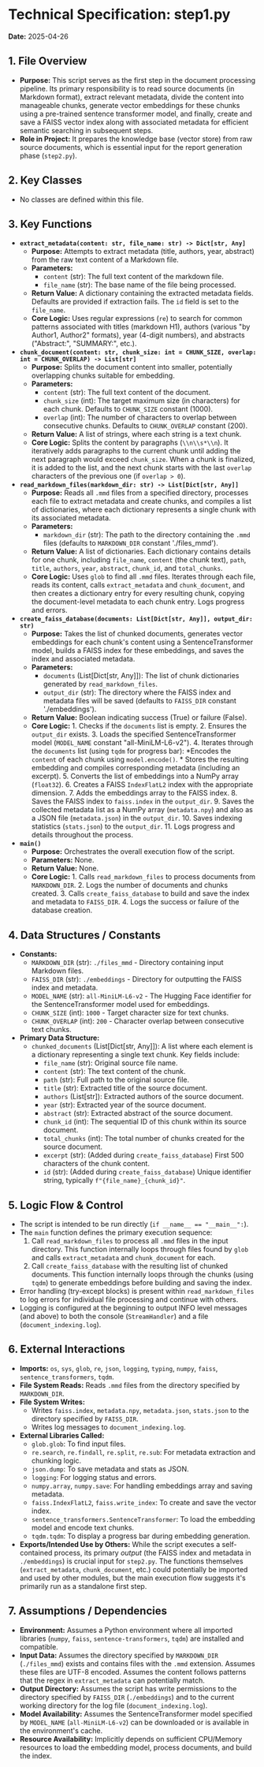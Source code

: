# Technical Specification: step1.py

**Date:** 2025-04-26

## 1. File Overview

* **Purpose:** This script serves as the first step in the document processing pipeline. Its primary responsibility is to read source documents (in Markdown format), extract relevant metadata, divide the content into manageable chunks, generate vector embeddings for these chunks using a pre-trained sentence transformer model, and finally, create and save a FAISS vector index along with associated metadata for efficient semantic searching in subsequent steps.
* **Role in Project:** It prepares the knowledge base (vector store) from raw source documents, which is essential input for the report generation phase (`step2.py`).

## 2. Key Classes

* No classes are defined within this file.

## 3. Key Functions

* **`extract_metadata(content: str, file_name: str) -> Dict[str, Any]`**
  * **Purpose:** Attempts to extract metadata (title, authors, year, abstract) from the raw text content of a Markdown file.
  * **Parameters:**
    * `content` (str): The full text content of the markdown file.
    * `file_name` (str): The base name of the file being processed.
  * **Return Value:** A dictionary containing the extracted metadata fields. Defaults are provided if extraction fails. The `id` field is set to the `file_name`.
  * **Core Logic:** Uses regular expressions (`re`) to search for common patterns associated with titles (markdown H1), authors (various "by Author1, Author2" formats), year (4-digit numbers), and abstracts ("Abstract:", "SUMMARY:", etc.).
* **`chunk_document(content: str, chunk_size: int = CHUNK_SIZE, overlap: int = CHUNK_OVERLAP) -> List[str]`**
  * **Purpose:** Splits the document content into smaller, potentially overlapping chunks suitable for embedding.
  * **Parameters:**
    * `content` (str): The full text content of the document.
    * `chunk_size` (int): The target maximum size (in characters) for each chunk. Defaults to `CHUNK_SIZE` constant (1000).
    * `overlap` (int): The number of characters to overlap between consecutive chunks. Defaults to `CHUNK_OVERLAP` constant (200).
  * **Return Value:** A list of strings, where each string is a text chunk.
  * **Core Logic:** Splits the content by paragraphs (`\\n\\s*\\n`). It iteratively adds paragraphs to the current chunk until adding the next paragraph would exceed `chunk_size`. When a chunk is finalized, it is added to the list, and the next chunk starts with the last `overlap` characters of the previous one (if `overlap > 0`).
* **`read_markdown_files(markdown_dir: str) -> List[Dict[str, Any]]`**
  * **Purpose:** Reads all `.mmd` files from a specified directory, processes each file to extract metadata and create chunks, and compiles a list of dictionaries, where each dictionary represents a single chunk with its associated metadata.
  * **Parameters:**
    * `markdown_dir` (str): The path to the directory containing the `.mmd` files (defaults to `MARKDOWN_DIR` constant './files_mmd').
  * **Return Value:** A list of dictionaries. Each dictionary contains details for one chunk, including `file_name`, `content` (the chunk text), `path`, `title`, `authors`, `year`, `abstract`, `chunk_id`, and `total_chunks`.
  * **Core Logic:** Uses `glob` to find all `.mmd` files. Iterates through each file, reads its content, calls `extract_metadata` and `chunk_document`, and then creates a dictionary entry for every resulting chunk, copying the document-level metadata to each chunk entry. Logs progress and errors.
* **`create_faiss_database(documents: List[Dict[str, Any]], output_dir: str)`**
  * **Purpose:** Takes the list of chunked documents, generates vector embeddings for each chunk's content using a SentenceTransformer model, builds a FAISS index for these embeddings, and saves the index and associated metadata.
  * **Parameters:**
    * `documents` (List[Dict[str, Any]]): The list of chunk dictionaries generated by `read_markdown_files`.
    * `output_dir` (str): The directory where the FAISS index and metadata files will be saved (defaults to `FAISS_DIR` constant './embeddings').
  * **Return Value:** Boolean indicating success (True) or failure (False).
  * **Core Logic:**
        1. Checks if the `documents` list is empty.
        2. Ensures the `output_dir` exists.
        3. Loads the specified SentenceTransformer model (`MODEL_NAME` constant "all-MiniLM-L6-v2").
        4. Iterates through the `documents` list (using `tqdm` for progress bar):
            *Encodes the `content` of each chunk using `model.encode()`.
            * Stores the resulting embedding and compiles corresponding metadata (including an excerpt).
        5. Converts the list of embeddings into a NumPy array (`float32`).
        6. Creates a FAISS `IndexFlatL2` index with the appropriate dimension.
        7. Adds the embeddings array to the FAISS index.
        8. Saves the FAISS index to `faiss.index` in the `output_dir`.
        9. Saves the collected metadata list as a NumPy array (`metadata.npy`) and also as a JSON file (`metadata.json`) in the `output_dir`.
        10. Saves indexing statistics (`stats.json`) to the `output_dir`.
        11. Logs progress and details throughout the process.
* **`main()`**
  * **Purpose:** Orchestrates the overall execution flow of the script.
  * **Parameters:** None.
  * **Return Value:** None.
  * **Core Logic:**
        1. Calls `read_markdown_files` to process documents from `MARKDOWN_DIR`.
        2. Logs the number of documents and chunks created.
        3. Calls `create_faiss_database` to build and save the index and metadata to `FAISS_DIR`.
        4. Logs the success or failure of the database creation.

## 4. Data Structures / Constants

* **Constants:**
  * `MARKDOWN_DIR` (str): `./files_mmd` - Directory containing input Markdown files.
  * `FAISS_DIR` (str): `./embeddings` - Directory for outputting the FAISS index and metadata.
  * `MODEL_NAME` (str): `all-MiniLM-L6-v2` - The Hugging Face identifier for the SentenceTransformer model used for embeddings.
  * `CHUNK_SIZE` (int): `1000` - Target character size for text chunks.
  * `CHUNK_OVERLAP` (int): `200` - Character overlap between consecutive text chunks.
* **Primary Data Structure:**
  * `chunked_documents` (List[Dict[str, Any]]): A list where each element is a dictionary representing a single text chunk. Key fields include:
    * `file_name` (str): Original source file name.
    * `content` (str): The text content of the chunk.
    * `path` (str): Full path to the original source file.
    * `title` (str): Extracted title of the source document.
    * `authors` (List[str]): Extracted authors of the source document.
    * `year` (str): Extracted year of the source document.
    * `abstract` (str): Extracted abstract of the source document.
    * `chunk_id` (int): The sequential ID of this chunk within its source document.
    * `total_chunks` (int): The total number of chunks created for the source document.
    * `excerpt` (str): (Added during `create_faiss_database`) First 500 characters of the chunk content.
    * `id` (str): (Added during `create_faiss_database`) Unique identifier string, typically `f"{file_name}_{chunk_id}"`.

## 5. Logic Flow & Control

* The script is intended to be run directly (`if __name__ == "__main__":`).
* The `main` function defines the primary execution sequence:
    1. Call `read_markdown_files` to process all `.mmd` files in the input directory. This function internally loops through files found by `glob` and calls `extract_metadata` and `chunk_document` for each.
    2. Call `create_faiss_database` with the resulting list of chunked documents. This function internally loops through the chunks (using `tqdm`) to generate embeddings before building and saving the index.
* Error handling (try-except blocks) is present within `read_markdown_files` to log errors for individual file processing and continue with others.
* Logging is configured at the beginning to output INFO level messages (and above) to both the console (`StreamHandler`) and a file (`document_indexing.log`).

## 6. External Interactions

* **Imports:** `os`, `sys`, `glob`, `re`, `json`, `logging`, `typing`, `numpy`, `faiss`, `sentence_transformers`, `tqdm`.
* **File System Reads:** Reads `.mmd` files from the directory specified by `MARKDOWN_DIR`.
* **File System Writes:**
  * Writes `faiss.index`, `metadata.npy`, `metadata.json`, `stats.json` to the directory specified by `FAISS_DIR`.
  * Writes log messages to `document_indexing.log`.
* **External Libraries Called:**
  * `glob.glob`: To find input files.
  * `re.search`, `re.findall`, `re.split`, `re.sub`: For metadata extraction and chunking logic.
  * `json.dump`: To save metadata and stats as JSON.
  * `logging`: For logging status and errors.
  * `numpy.array`, `numpy.save`: For handling embeddings array and saving metadata.
  * `faiss.IndexFlatL2`, `faiss.write_index`: To create and save the vector index.
  * `sentence_transformers.SentenceTransformer`: To load the embedding model and encode text chunks.
  * `tqdm.tqdm`: To display a progress bar during embedding generation.
* **Exports/Intended Use by Others:** While the script executes a self-contained process, its primary *output* (the FAISS index and metadata in `./embeddings`) is crucial input for `step2.py`. The functions themselves (`extract_metadata`, `chunk_document`, etc.) could potentially be imported and used by other modules, but the main execution flow suggests it's primarily run as a standalone first step.

## 7. Assumptions / Dependencies

* **Environment:** Assumes a Python environment where all imported libraries (`numpy`, `faiss`, `sentence-transformers`, `tqdm`) are installed and compatible.
* **Input Data:** Assumes the directory specified by `MARKDOWN_DIR` (`./files_mmd`) exists and contains files with the `.mmd` extension. Assumes these files are UTF-8 encoded. Assumes the content follows patterns that the regex in `extract_metadata` can potentially match.
* **Output Directory:** Assumes the script has write permissions to the directory specified by `FAISS_DIR` (`./embeddings`) and to the current working directory for the log file (`document_indexing.log`).
* **Model Availability:** Assumes the SentenceTransformer model specified by `MODEL_NAME` (`all-MiniLM-L6-v2`) can be downloaded or is available in the environment's cache.
* **Resource Availability:** Implicitly depends on sufficient CPU/Memory resources to load the embedding model, process documents, and build the index.
